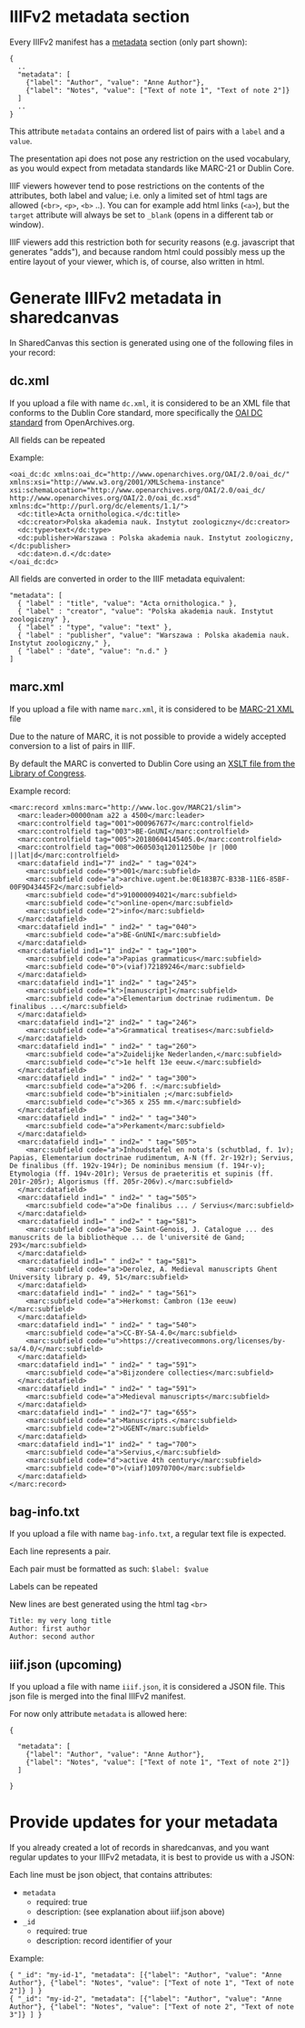 # IIIFv2 metadata section

Every IIIFv2 manifest has a [metadata](https://iiif.io/api/presentation/2.1/#metadata) section (only part shown):

```
{
  ..
  "metadata": [
    {"label": "Author", "value": "Anne Author"},
    {"label": "Notes", "value": ["Text of note 1", "Text of note 2"]}
  ]
  ..
}
```

This attribute `metadata` contains an ordered list of pairs with a `label` and a `value`.

The presentation api does not pose any restriction on the used vocabulary,
as you would expect from metadata standards like MARC-21 or Dublin Core.

IIIF viewers however tend to pose restrictions on the contents of the attributes,
both label and value; i.e. only a limited set of html tags are allowed (`<br>`, `<p>`, `<b>` ..).
You can for example add html links (`<a>`), but the `target` attribute will
always be set to `_blank` (opens in a different tab or window).

IIIF viewers add this restriction both for security reasons (e.g. javascript that generates "adds"),
and because random html could possibly mess up the entire layout of your
viewer, which is, of course, also written in html.

# Generate IIIFv2 metadata in sharedcanvas

In SharedCanvas this section is generated using one of the following files in your record:

## dc.xml

If you upload a file with name `dc.xml`, it is considered to be an XML file
that conforms to the Dublin Core standard, more specifically the [OAI DC standard](https://guidelines.readthedocs.io/en/latest/literature/use_of_oai_dc.html)
from OpenArchives.org.

All fields can be repeated

Example:

```
<oai_dc:dc xmlns:oai_dc="http://www.openarchives.org/OAI/2.0/oai_dc/" xmlns:xsi="http://www.w3.org/2001/XMLSchema-instance" xsi:schemaLocation="http://www.openarchives.org/OAI/2.0/oai_dc/ http://www.openarchives.org/OAI/2.0/oai_dc.xsd" xmlns:dc="http://purl.org/dc/elements/1.1/">
  <dc:title>Acta ornithologica.</dc:title>
  <dc:creator>Polska akademia nauk. Instytut zoologiczny</dc:creator>
  <dc:type>text</dc:type>
  <dc:publisher>Warszawa : Polska akademia nauk. Instytut zoologiczny,</dc:publisher>
  <dc:date>n.d.</dc:date>
</oai_dc:dc>
```

All fields are converted in order to the IIIF metadata equivalent:

```
"metadata": [
  { "label" : "title", "value": "Acta ornithologica." },
  { "label" : "creator", "value": "Polska akademia nauk. Instytut zoologiczny" },
  { "label" : "type", "value": "text" },
  { "label" : "publisher", "value": "Warszawa : Polska akademia nauk. Instytut zoologiczny," },
  { "label" : "date", "value": "n.d." }
]
```

## marc.xml

If you upload a file with name `marc.xml`, it is considered to be [MARC-21 XML](https://www.loc.gov/standards/marcxml/) file

Due to the nature of MARC, it is not possible to provide a widely accepted
conversion to a list of pairs in IIIF.

By default the MARC is converted to Dublin Core using an [XSLT file from the Library of Congress](https://www.loc.gov/standards/marcxml/xslt/MARC21slim2OAIDC.xsl).

Example record:

```
<marc:record xmlns:marc="http://www.loc.gov/MARC21/slim">
  <marc:leader>00000nam a22 a 4500</marc:leader>
  <marc:controlfield tag="001">000967677</marc:controlfield>
  <marc:controlfield tag="003">BE-GnUNI</marc:controlfield>
  <marc:controlfield tag="005">20180604145405.0</marc:controlfield>
  <marc:controlfield tag="008">060503q12011250be |r |000 ||lat|d</marc:controlfield>
  <marc:datafield ind1="7" ind2=" " tag="024">
    <marc:subfield code="9">001</marc:subfield>
    <marc:subfield code="a">archive.ugent.be:0E183B7C-B33B-11E6-85BF-00F9D43445F2</marc:subfield>
    <marc:subfield code="d">910000094021</marc:subfield>
    <marc:subfield code="c">online-open</marc:subfield>
    <marc:subfield code="2">info</marc:subfield>
  </marc:datafield>
  <marc:datafield ind1=" " ind2=" " tag="040">
    <marc:subfield code="a">BE-GnUNI</marc:subfield>
  </marc:datafield>
  <marc:datafield ind1="1" ind2=" " tag="100">
    <marc:subfield code="a">Papias grammaticus</marc:subfield>
    <marc:subfield code="0">(viaf)72189246</marc:subfield>
  </marc:datafield>
  <marc:datafield ind1="1" ind2=" " tag="245">
    <marc:subfield code="k">[manuscript]</marc:subfield>
    <marc:subfield code="a">Elementarium doctrinae rudimentum. De finalibus ...</marc:subfield>
  </marc:datafield>
  <marc:datafield ind1="2" ind2=" " tag="246">
    <marc:subfield code="a">Grammatical treatises</marc:subfield>
  </marc:datafield>
  <marc:datafield ind1=" " ind2=" " tag="260">
    <marc:subfield code="a">Zuidelijke Nederlanden,</marc:subfield>
    <marc:subfield code="c">1e helft 13e eeuw.</marc:subfield>
  </marc:datafield>
  <marc:datafield ind1=" " ind2=" " tag="300">
    <marc:subfield code="a">206 f. :</marc:subfield>
    <marc:subfield code="b">initialen ;</marc:subfield>
    <marc:subfield code="c">365 x 255 mm.</marc:subfield>
  </marc:datafield>
  <marc:datafield ind1=" " ind2=" " tag="340">
    <marc:subfield code="a">Perkament</marc:subfield>
  </marc:datafield>
  <marc:datafield ind1=" " ind2=" " tag="505">
    <marc:subfield code="a">Inhoudstafel en nota's (schutblad, f. 1v); Papias, Elementarium doctrinae rudimentum, A-N (ff. 2r-192r); Servius, De finalibus (ff. 192v-194r); De nominibus mensium (f. 194r-v); Etymologia (ff. 194v-201r); Versus de praeteritis et supinis (ff. 201r-205r); Algorismus (ff. 205r-206v).</marc:subfield>
  </marc:datafield>
  <marc:datafield ind1=" " ind2=" " tag="505">
    <marc:subfield code="a">De finalibus ... / Servius</marc:subfield>
  </marc:datafield>
  <marc:datafield ind1=" " ind2=" " tag="581">
    <marc:subfield code="a">De Saint-Genois, J. Catalogue ... des manuscrits de la bibliothèque ... de l'université de Gand; 293</marc:subfield>
  </marc:datafield>
  <marc:datafield ind1=" " ind2=" " tag="581">
    <marc:subfield code="a">Derolez, A. Medieval manuscripts Ghent University library p. 49, 51</marc:subfield>
  </marc:datafield>
  <marc:datafield ind1=" " ind2=" " tag="561">
    <marc:subfield code="a">Herkomst: Cambron (13e eeuw)</marc:subfield>
  </marc:datafield>
  <marc:datafield ind1=" " ind2=" " tag="540">
    <marc:subfield code="a">CC-BY-SA-4.0</marc:subfield>
    <marc:subfield code="u">https://creativecommons.org/licenses/by-sa/4.0/</marc:subfield>
  </marc:datafield>
  <marc:datafield ind1=" " ind2=" " tag="591">
    <marc:subfield code="a">Bijzondere collecties</marc:subfield>
  </marc:datafield>
  <marc:datafield ind1=" " ind2=" " tag="591">
    <marc:subfield code="a">Medieval manuscripts</marc:subfield>
  </marc:datafield>
  <marc:datafield ind1=" " ind2="7" tag="655">
    <marc:subfield code="a">Manuscripts.</marc:subfield>
    <marc:subfield code="2">UGENT</marc:subfield>
  </marc:datafield>
  <marc:datafield ind1="1" ind2=" " tag="700">
    <marc:subfield code="a">Servius,</marc:subfield>
    <marc:subfield code="d">active 4th century</marc:subfield>
    <marc:subfield code="0">(viaf)10970700</marc:subfield>
  </marc:datafield>
</marc:record>
```

## bag-info.txt

If you upload a file with name `bag-info.txt`, a regular text file is expected.

Each line represents a pair.

Each pair must be formatted as such: `$label: $value`

Labels can be repeated

New lines are best generated using the html tag `<br>`

```
Title: my very long title
Author: first author
Author: second author
```

## iiif.json (upcoming)

If you upload a file with name `iiif.json`, it is considered a JSON file.
This json file is merged into the final IIIFv2 manifest.

For now only attribute `metadata` is allowed here:

```
{

  "metadata": [
    {"label": "Author", "value": "Anne Author"},
    {"label": "Notes", "value": ["Text of note 1", "Text of note 2"]}
  ]

}
```

# Provide updates for your metadata

If you already created a lot of records in sharedcanvas,
and you want regular updates to your IIIFv2 metadata,
it is best to provide us with a JSON:

Each line must be json object, that contains attributes:
 
* `metadata`
  * required: true
  * description: (see explanation about iiif.json above)
* `_id`
  * required: true
  * description: record identifier of your

Example:

```
{ "_id": "my-id-1", "metadata": [{"label": "Author", "value": "Anne Author"}, {"label": "Notes", "value": ["Text of note 1", "Text of note 2"]} ] }
{ "_id": "my-id-2", "metadata": [{"label": "Author", "value": "Anne Author"}, {"label": "Notes", "value": ["Text of note 2", "Text of note 3"]} ] }
```  
